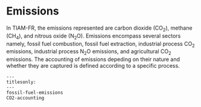 # Emissions

In TIAM-FR, the emissions represented are carbon dioxide (CO<sub>2</sub>), methane (CH<sub>4</sub>), and nitrous oxide (N<sub>2</sub>O). Emissions encompass several sectors namely, fossil fuel combustion, fossil fuel extraction, industrial process CO<sub>2</sub> emissions, industrial process N<sub>2</sub>O emissions, and agricultural CO<sub>2</sub> emissions. The accounting of emissions depeding on their nature and whether they are captured is defined according to a specific process.

```{toctree}
---
titlesonly:
---
fossil-fuel-emissions
CO2-accounting
```

